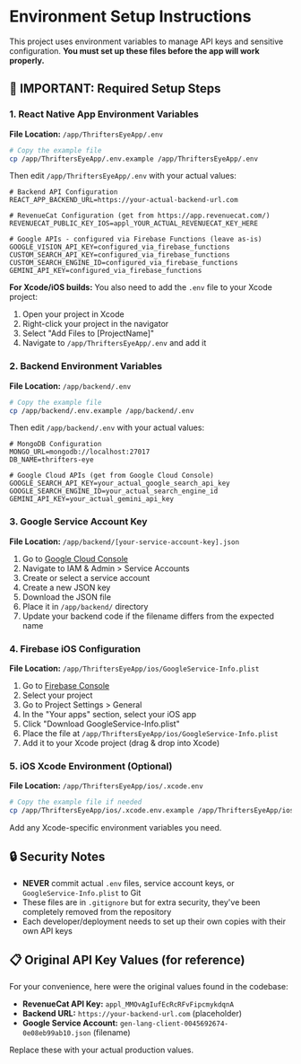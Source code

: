 # Environment Setup Instructions

This project uses environment variables to manage API keys and sensitive configuration. **You must set up these files before the app will work properly.**

## 🚨 IMPORTANT: Required Setup Steps

### 1. React Native App Environment Variables

**File Location:** `/app/ThriftersEyeApp/.env`

```bash
# Copy the example file
cp /app/ThriftersEyeApp/.env.example /app/ThriftersEyeApp/.env
```

Then edit `/app/ThriftersEyeApp/.env` with your actual values:

```env
# Backend API Configuration
REACT_APP_BACKEND_URL=https://your-actual-backend-url.com

# RevenueCat Configuration (get from https://app.revenuecat.com/)
REVENUECAT_PUBLIC_KEY_IOS=appl_YOUR_ACTUAL_REVENUECAT_KEY_HERE

# Google APIs - configured via Firebase Functions (leave as-is)
GOOGLE_VISION_API_KEY=configured_via_firebase_functions
CUSTOM_SEARCH_API_KEY=configured_via_firebase_functions  
CUSTOM_SEARCH_ENGINE_ID=configured_via_firebase_functions
GEMINI_API_KEY=configured_via_firebase_functions
```

**For Xcode/iOS builds:** You also need to add the `.env` file to your Xcode project:
1. Open your project in Xcode
2. Right-click your project in the navigator
3. Select "Add Files to [ProjectName]"
4. Navigate to `/app/ThriftersEyeApp/.env` and add it

### 2. Backend Environment Variables

**File Location:** `/app/backend/.env`

```bash
# Copy the example file
cp /app/backend/.env.example /app/backend/.env
```

Then edit `/app/backend/.env` with your actual values:

```env
# MongoDB Configuration
MONGO_URL=mongodb://localhost:27017
DB_NAME=thrifters-eye

# Google Cloud APIs (get from Google Cloud Console)
GOOGLE_SEARCH_API_KEY=your_actual_google_search_api_key
GOOGLE_SEARCH_ENGINE_ID=your_actual_search_engine_id  
GEMINI_API_KEY=your_actual_gemini_api_key
```

### 3. Google Service Account Key

**File Location:** `/app/backend/[your-service-account-key].json`

1. Go to [Google Cloud Console](https://console.cloud.google.com/)
2. Navigate to IAM & Admin > Service Accounts
3. Create or select a service account
4. Create a new JSON key
5. Download the JSON file
6. Place it in `/app/backend/` directory
7. Update your backend code if the filename differs from the expected name

### 4. Firebase iOS Configuration

**File Location:** `/app/ThriftersEyeApp/ios/GoogleService-Info.plist`

1. Go to [Firebase Console](https://console.firebase.google.com/)
2. Select your project
3. Go to Project Settings > General
4. In the "Your apps" section, select your iOS app
5. Click "Download GoogleService-Info.plist"
6. Place the file at `/app/ThriftersEyeApp/ios/GoogleService-Info.plist`
7. Add it to your Xcode project (drag & drop into Xcode)

### 5. iOS Xcode Environment (Optional)

**File Location:** `/app/ThriftersEyeApp/ios/.xcode.env`

```bash
# Copy the example file if needed
cp /app/ThriftersEyeApp/ios/.xcode.env.example /app/ThriftersEyeApp/ios/.xcode.env
```

Add any Xcode-specific environment variables you need.

## 🔒 Security Notes

- **NEVER** commit actual `.env` files, service account keys, or `GoogleService-Info.plist` to Git
- These files are in `.gitignore` but for extra security, they've been completely removed from the repository
- Each developer/deployment needs to set up their own copies with their own API keys

## 📋 Original API Key Values (for reference)

For your convenience, here were the original values found in the codebase:

- **RevenueCat API Key:** `appl_MMOvAgIufEcRcRFvFipcmykdqnA`
- **Backend URL:** `https://your-backend-url.com` (placeholder)
- **Google Service Account:** `gen-lang-client-0045692674-0e08eb99ab10.json` (filename)

Replace these with your actual production values.